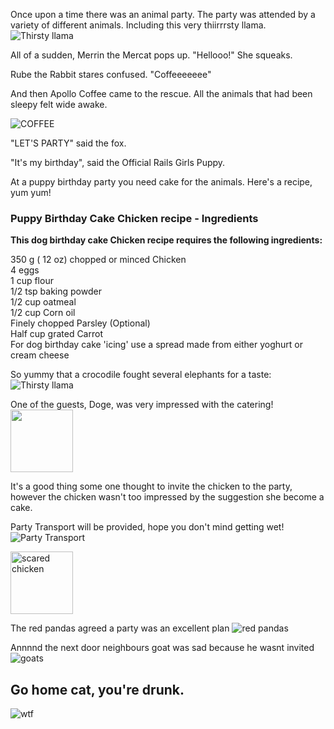 Once upon a time there was an animal party. The party was attended by a variety of different animals.
Including this very thiirrrsty llama.
![Thirsty llama](http://i.imgur.com/civQQne.gif)

All of a sudden, Merrin the Mercat pops up. "Hellooo!" She squeaks.

Rube the Rabbit stares confused. "Coffeeeeeee"

And then Apollo Coffee came to the rescue. All the animals that had been sleepy felt wide awake. 

![COFFEE](http://blog.muchmusic.com/wp-content/uploads/2014/03/Ke7XsN8.gif)

"LET'S PARTY" said the fox. 

"It's my birthday", said the Official Rails Girls Puppy.

At a puppy birthday party you need cake for the animals.  Here's a recipe, yum yum!

<h3>Puppy Birthday Cake Chicken recipe - Ingredients</h3>
<strong>This dog birthday cake Chicken recipe requires the following ingredients:</strong><br/>

  350 g ( 12 oz) chopped or minced Chicken <br/>
  4 eggs<br/>
  1 cup flour<br/>
  1/2 tsp baking powder<br/>
  1/2 cup oatmeal<br/>
  1/2 cup Corn oil<br/>
  Finely chopped Parsley (Optional)<br/>
  Half cup grated Carrot<br/>
  For dog birthday cake 'icing' use a spread made from either yoghurt or cream cheese<br/>
  
  So yummy that a crocodile fought several elephants for a taste: <br/>
  ![Thirsty llama](http://a.gifb.in/042011/1303234791_elephant-vs-croc.gif)

One of the guests, Doge, was very impressed with the catering!
<img src='http://memecrunch.com/meme/18IVV/doge-party/image.png' width="100"/>

It's a good thing some one thought to invite the chicken to the party, however the chicken wasn't too impressed by the suggestion she become a cake. 

Party Transport will be provided, hope you don't mind getting wet!
![Party Transport](https://gs1.wac.edgecastcdn.net/8019B6/data.tumblr.com/37e9480759b80e2be7c38adec88553d9/tumblr_mmg7eiwNOZ1rjcfxro1_500.gif)

<img src="https://i.chzbgr.com/maxW500/6417113344/h6A34D381/" width="100" alt="scared chicken" />

The red pandas agreed a party was an excellent plan ![red pandas](http://i.imgur.com/h9YE2RRl.jpg)

Annnnd the next door neighbours goat was sad because he wasnt invited ![goats](https://twitter.com/CEMerriman/status/449732644247334912/photo/1)

<h2>Go home cat, you're drunk.</h2>
<p><img src="http://i1112.photobucket.com/albums/k497/animalsbeingdicks/abd-01272014.gif" alt="wtf" /></p>
